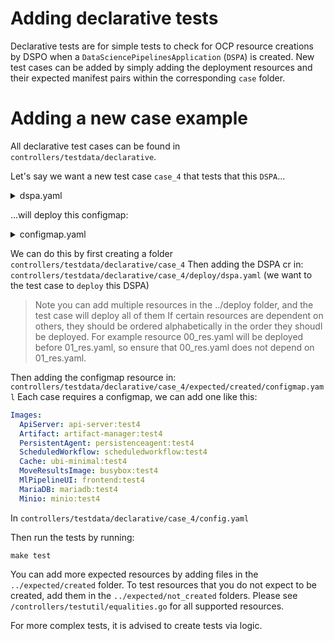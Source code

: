 # Adding declarative tests

Declarative tests are for simple tests to check for OCP resource creations by DSPO when a `DataSciencePipelinesApplication` (`DSPA`) is created. New test cases can be added by simply adding the deployment resources and their expected manifest pairs within the corresponding `case` folder. 

# Adding a new case example

All declarative test cases can be found in `controllers/testdata/declarative`.

Let's say we want a new test case `case_4` that tests that this `DSPA`...

<details> 

<summary> dspa.yaml</summary>

```yaml
# dspa.yaml
apiVersion: datasciencepipelinesapplications.opendatahub.io/v1
kind: DataSciencePipelinesApplication
metadata:
  name: testdsp4 #ma
spec:
  objectStorage:
    minio:
      image: minio:test4
  mlpipelineUI:
    image: frontend:test4
```
</details>

...will deploy this configmap: 

<details> 

<summary> configmap.yaml</summary>

```yaml
apiVersion: v1
data:
  artifact_script: |-
    #!/usr/bin/env sh
    push_artifact() {
        if [ -f "$2" ]; then
            tar -cvzf $1.tgz $2
            aws s3 --endpoint ${ARTIFACT_ENDPOINT} cp $1.tgz s3://$ARTIFACT_BUCKET/artifacts/$PIPELINERUN/$PIPELINETASK/$1.tgz
        else
            echo "$2 file does not exist. Skip artifact tracking for $1"
        fi
    }
    push_log() {
        cat /var/log/containers/$PODNAME*$NAMESPACE*step-main*.log > step-main.log
        push_artifact main-log step-main.log
    }
    strip_eof() {
        if [ -f "$2" ]; then
            awk 'NF' $2 | head -c -1 > $1_temp_save && cp $1_temp_save $2
        fi
    }
kind: ConfigMap
metadata:
  name: ds-pipeline-artifact-script-testdsp4
  namespace: default
  labels:
    app: ds-pipeline-testdsp4
    component: data-science-pipelines

```

</details>


We can do this by first creating a folder `controllers/testdata/declarative/case_4`
Then adding the DSPA cr in: `controllers/testdata/declarative/case_4/deploy/dspa.yaml` (we want to the test case to `deploy` this DSPA)

> Note you can add multiple resources in the ../deploy folder, and the test case will deploy all of them 
> If certain resources are dependent on others, they should be ordered alphabetically in the order they shoudl be
> deployed. For example resource 00_res.yaml will be deployed before 01_res.yaml, so ensure that 00_res.yaml does not 
> depend on 01_res.yaml.

Then adding the configmap resource in: `controllers/testdata/declarative/case_4/expected/created/configmap.yaml`
Each case requires a configmap, we can add one like this: 

```yaml
Images:
  ApiServer: api-server:test4
  Artifact: artifact-manager:test4
  PersistentAgent: persistenceagent:test4
  ScheduledWorkflow: scheduledworkflow:test4
  Cache: ubi-minimal:test4
  MoveResultsImage: busybox:test4
  MlPipelineUI: frontend:test4
  MariaDB: mariadb:test4
  Minio: minio:test4
```
In `controllers/testdata/declarative/case_4/config.yaml`

Then run the tests by running: 

`make test`

You can add more expected resources by adding files in the `../expected/created` folder. To test resources that you do 
not expect to be created, add them in the `../expected/not_created` folders. Please see `/controllers/testutil/equalities.go` for
all supported resources.

For more complex tests, it is advised to create tests via logic.

